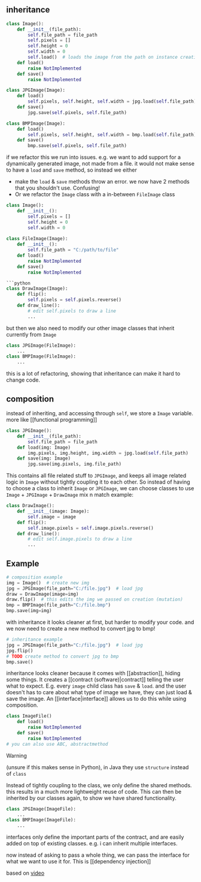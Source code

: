 ## inheritance
```python
class Image():
	def __init__(file_path):
		self.file_path = file_path
		self.pixels = []
		self.height = 0
		self.width = 0
		self.load()  # loads the image from the path on instance creation
	def load()
		raise NotImplemented
	def save()
		raise NotImplemented
```

```python
class JPGImage(Image):
	def load()
		self.pixels, self.height, self.width = jpg.load(self.file_path)
	def save()
		jpg.save(self.pixels, self.file_path)
```

```python
class BMPImage(Image):
	def load()
		self.pixels, self.height, self.width = bmp.load(self.file_path)
	def save()
		bmp.save(self.pixels, self.file_path)
```

if we refactor this we run into issues.
e.g. we want to add support for a dynamically generated image, not made from a file. 
it would not make sense to have a `load` and `save` method, so instead we either 
- make the `load` & `save` methods throw an error. we now have 2 methods that you shouldn't use. Confusing!
- Or we refactor the `Image` class with a in-between `FileImage` class
```python
class Image():
	def __init__():
		self.pixels = []
		self.height = 0
		self.width = 0
		
class FileImage(Image):
	def __init__():
		self.file_path = "C:/path/to/file"
	def load()
		raise NotImplemented
	def save()
		raise NotImplemented

```python
class DrawImage(Image):
	def flip():
		self.pixels = self.pixels.reverse()
	def draw_line():
		# edit self.pixels to draw a line
		...
```
but then we also need to modify our other image classes that inherit currently from `Image`

```python
class JPGImage(FileImage):
	...
class BMPImage(FileImage):
	...
```
this is a lot of refactoring, showing that inheritance can make it hard to change code.

## composition
instead of inheriting, and accessing through `self`, we store a `Image` variable.
more like [[functional programming]]
```python
class JPGImage():
	def __init__(file_path):
		self.file_path = file_path
	def load(img: Image)
		img.pixels, img.height, img.width = jpg.load(self.file_path)
	def save(img: Image)
		jpg.save(img.pixels, img.file_path)
```
This contains all file related stuff to `JPGImage`, and keeps all image related logic in `Image` without tightly coupling it to each other.
So instead of having to choose a class to inherit `Image` or `JPGImage`, we can choose classes to use `Image` + `JPGImage` + `DrawImage`
mix n match example:

```python
class DrawImage():
	def __init__(image: Image):
		self.image = image
	def flip():
		self.image.pixels = self.image.pixels.reverse()
	def draw_line():
		# edit self.image.pixels to draw a line
		...
```
## Example

```python
# composition example
img = Image()  # create new img
jpg = JPGImage(file_path="C:/file.jpg")  # load jpg
draw = DrawImage(image=img)
draw.flip()  # this edits the img we passed on creation (mutation)
bmp = BMPImage(file_path="C:/file.bmp")
bmp.save(img=img)
```
with inheritance it looks cleaner at first, but harder to modify your code.
and we now need to create a new method to convert jpg to bmp!
```python
# inheritance example
jpg = JPGImage(file_path="C:/file.jpg")  # load jpg
jpg.flip()
# TODO create method to convert jpg to bmp
bmp.save()
```

inheritance looks cleaner because it comes with [[abstraction]], hiding some things. It creates a [[contract (software)|contract]] telling the user what to expect. E.g. every `image` child class has `save` & `load`.
and the user doesn't has to care about what type of image we have, they can just load & save the image.
An [[interface|interface]] allows us to do this while using composition.

```python
class ImageFile()
	def load()
		raise NotImplemented
	def save()
		raise NotImplemented
# you can also use ABC, abstractmethod
```

> [!warning] 
> (unsure if this makes sense in Python), in Java they use `structure` instead of `class`

Instead of tightly coupling to the class, we only define the shared methods. this results in a much more lightweight reuse of code.
This can then be inherited by our classes again, to show we have shared functionality.
```python
class JPGImage(ImageFile):
	...
class BMPImage(ImageFile):
	...
```

interfaces only define the important parts of the contract, and are easily added on top of existing classes. e.g. i can inherit multiple interfaces.

now instead of asking to pass a whole thing, we can pass the interface for what we want to use it for. This is [[dependency injection]]

based on [video](https://www.youtube.com/watch?v=hxGOiiR9ZKg)